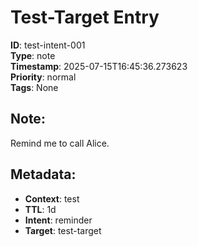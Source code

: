 # Test-Target Entry

**ID**: test-intent-001  
**Type**: note  
**Timestamp**: 2025-07-15T16:45:36.273623  
**Priority**: normal  
**Tags**: None  

## Note:
Remind me to call Alice.

## Metadata:
- **Context**: test
- **TTL**: 1d
- **Intent**: reminder
- **Target**: test-target
